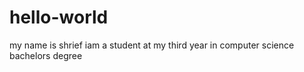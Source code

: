 # hello-world
my name is shrief iam a student at my third year in computer science bachelors degree
